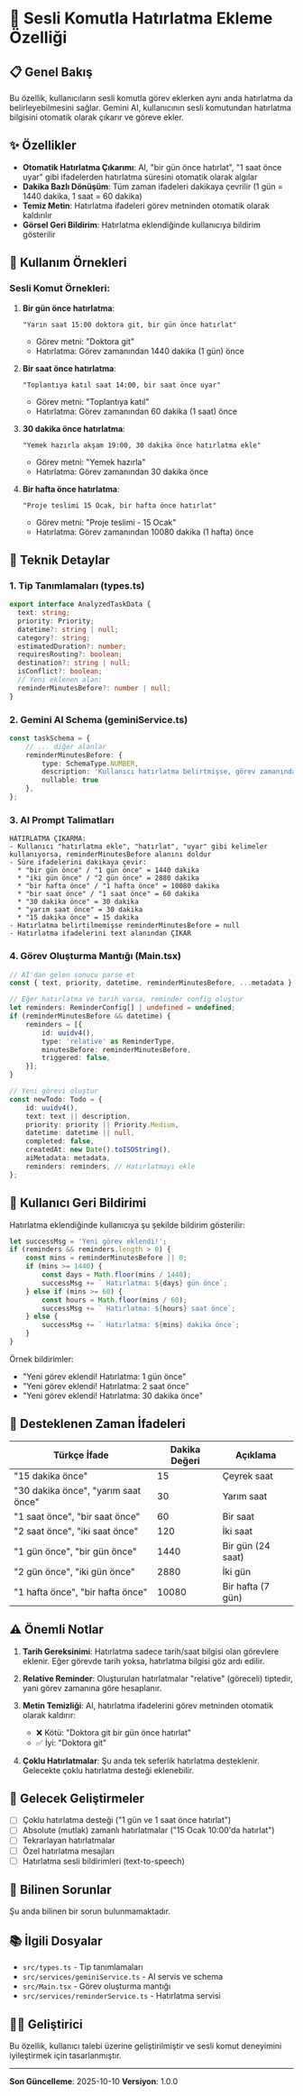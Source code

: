 # 🔔 Sesli Komutla Hatırlatma Ekleme Özelliği

## 📋 Genel Bakış

Bu özellik, kullanıcıların sesli komutla görev eklerken aynı anda hatırlatma da belirleyebilmesini sağlar. Gemini AI, kullanıcının sesli komutundan hatırlatma bilgisini otomatik olarak çıkarır ve göreve ekler.

## ✨ Özellikler

- **Otomatik Hatırlatma Çıkarımı**: AI, "bir gün önce hatırlat", "1 saat önce uyar" gibi ifadelerden hatırlatma süresini otomatik olarak algılar
- **Dakika Bazlı Dönüşüm**: Tüm zaman ifadeleri dakikaya çevrilir (1 gün = 1440 dakika, 1 saat = 60 dakika)
- **Temiz Metin**: Hatırlatma ifadeleri görev metninden otomatik olarak kaldırılır
- **Görsel Geri Bildirim**: Hatırlatma eklendiğinde kullanıcıya bildirim gösterilir

## 🎯 Kullanım Örnekleri

### Sesli Komut Örnekleri:

1. **Bir gün önce hatırlatma**:
   ```
   "Yarın saat 15:00 doktora git, bir gün önce hatırlat"
   ```
   - Görev metni: "Doktora git"
   - Hatırlatma: Görev zamanından 1440 dakika (1 gün) önce

2. **Bir saat önce hatırlatma**:
   ```
   "Toplantıya katıl saat 14:00, bir saat önce uyar"
   ```
   - Görev metni: "Toplantıya katıl"
   - Hatırlatma: Görev zamanından 60 dakika (1 saat) önce

3. **30 dakika önce hatırlatma**:
   ```
   "Yemek hazırla akşam 19:00, 30 dakika önce hatırlatma ekle"
   ```
   - Görev metni: "Yemek hazırla"
   - Hatırlatma: Görev zamanından 30 dakika önce

4. **Bir hafta önce hatırlatma**:
   ```
   "Proje teslimi 15 Ocak, bir hafta önce hatırlat"
   ```
   - Görev metni: "Proje teslimi - 15 Ocak"
   - Hatırlatma: Görev zamanından 10080 dakika (1 hafta) önce

## 🔧 Teknik Detaylar

### 1. Tip Tanımlamaları (types.ts)

```typescript
export interface AnalyzedTaskData {
  text: string;
  priority: Priority;
  datetime?: string | null;
  category?: string;
  estimatedDuration?: number;
  requiresRouting?: boolean;
  destination?: string | null;
  isConflict?: boolean;
  // Yeni eklenen alan:
  reminderMinutesBefore?: number | null;
}
```

### 2. Gemini AI Schema (geminiService.ts)

```typescript
const taskSchema = {
    // ... diğer alanlar
    reminderMinutesBefore: { 
        type: SchemaType.NUMBER, 
        description: 'Kullanıcı hatırlatma belirtmişse, görev zamanından KAÇ DAKİKA ÖNCE hatırlatma yapılacağı. Örnekler: "bir gün önce"=1440, "1 saat önce"=60, "30 dakika önce"=30, "bir hafta önce"=10080. Belirtilmemişse null.', 
        nullable: true 
    },
};
```

### 3. AI Prompt Talimatları

```
HATIRLATMA ÇIKARMA:
- Kullanıcı "hatırlatma ekle", "hatırlat", "uyar" gibi kelimeler kullanıyorsa, reminderMinutesBefore alanını doldur
- Süre ifadelerini dakikaya çevir:
  * "bir gün önce" / "1 gün önce" = 1440 dakika
  * "iki gün önce" / "2 gün önce" = 2880 dakika
  * "bir hafta önce" / "1 hafta önce" = 10080 dakika
  * "bir saat önce" / "1 saat önce" = 60 dakika
  * "30 dakika önce" = 30 dakika
  * "yarım saat önce" = 30 dakika
  * "15 dakika önce" = 15 dakika
- Hatırlatma belirtilmemişse reminderMinutesBefore = null
- Hatırlatma ifadelerini text alanından ÇIKAR
```

### 4. Görev Oluşturma Mantığı (Main.tsx)

```typescript
// AI'dan gelen sonucu parse et
const { text, priority, datetime, reminderMinutesBefore, ...metadata } = aiResult;

// Eğer hatırlatma ve tarih varsa, reminder config oluştur
let reminders: ReminderConfig[] | undefined = undefined;
if (reminderMinutesBefore && datetime) {
    reminders = [{
        id: uuidv4(),
        type: 'relative' as ReminderType,
        minutesBefore: reminderMinutesBefore,
        triggered: false,
    }];
}

// Yeni görevi oluştur
const newTodo: Todo = {
    id: uuidv4(),
    text: text || description,
    priority: priority || Priority.Medium,
    datetime: datetime || null,
    completed: false,
    createdAt: new Date().toISOString(),
    aiMetadata: metadata,
    reminders: reminders, // Hatırlatmayı ekle
};
```

## 🎨 Kullanıcı Geri Bildirimi

Hatırlatma eklendiğinde kullanıcıya şu şekilde bildirim gösterilir:

```typescript
let successMsg = 'Yeni görev eklendi!';
if (reminders && reminders.length > 0) {
    const mins = reminderMinutesBefore || 0;
    if (mins >= 1440) {
        const days = Math.floor(mins / 1440);
        successMsg += ` Hatırlatma: ${days} gün önce`;
    } else if (mins >= 60) {
        const hours = Math.floor(mins / 60);
        successMsg += ` Hatırlatma: ${hours} saat önce`;
    } else {
        successMsg += ` Hatırlatma: ${mins} dakika önce`;
    }
}
```

Örnek bildirimler:
- "Yeni görev eklendi! Hatırlatma: 1 gün önce"
- "Yeni görev eklendi! Hatırlatma: 2 saat önce"
- "Yeni görev eklendi! Hatırlatma: 30 dakika önce"

## 📝 Desteklenen Zaman İfadeleri

| Türkçe İfade | Dakika Değeri | Açıklama |
|-------------|--------------|----------|
| "15 dakika önce" | 15 | Çeyrek saat |
| "30 dakika önce", "yarım saat önce" | 30 | Yarım saat |
| "1 saat önce", "bir saat önce" | 60 | Bir saat |
| "2 saat önce", "iki saat önce" | 120 | İki saat |
| "1 gün önce", "bir gün önce" | 1440 | Bir gün (24 saat) |
| "2 gün önce", "iki gün önce" | 2880 | İki gün |
| "1 hafta önce", "bir hafta önce" | 10080 | Bir hafta (7 gün) |

## ⚠️ Önemli Notlar

1. **Tarih Gereksinimi**: Hatırlatma sadece tarih/saat bilgisi olan görevlere eklenir. Eğer görevde tarih yoksa, hatırlatma bilgisi göz ardı edilir.

2. **Relative Reminder**: Oluşturulan hatırlatmalar "relative" (göreceli) tiptedir, yani görev zamanına göre hesaplanır.

3. **Metin Temizliği**: AI, hatırlatma ifadelerini görev metninden otomatik olarak kaldırır:
   - ❌ Kötü: "Doktora git bir gün önce hatırlat"
   - ✅ İyi: "Doktora git"

4. **Çoklu Hatırlatmalar**: Şu anda tek seferlik hatırlatma desteklenir. Gelecekte çoklu hatırlatma desteği eklenebilir.

## 🔮 Gelecek Geliştirmeler

- [ ] Çoklu hatırlatma desteği ("1 gün ve 1 saat önce hatırlat")
- [ ] Absolute (mutlak) zamanlı hatırlatmalar ("15 Ocak 10:00'da hatırlat")
- [ ] Tekrarlayan hatırlatmalar
- [ ] Özel hatırlatma mesajları
- [ ] Hatırlatma sesli bildirimleri (text-to-speech)

## 🐛 Bilinen Sorunlar

Şu anda bilinen bir sorun bulunmamaktadır.

## 📚 İlgili Dosyalar

- `src/types.ts` - Tip tanımlamaları
- `src/services/geminiService.ts` - AI servis ve schema
- `src/Main.tsx` - Görev oluşturma mantığı
- `src/services/reminderService.ts` - Hatırlatma servisi

## 👨‍💻 Geliştirici

Bu özellik, kullanıcı talebi üzerine geliştirilmiştir ve sesli komut deneyimini iyileştirmek için tasarlanmıştır.

---

**Son Güncelleme**: 2025-10-10
**Versiyon**: 1.0.0
